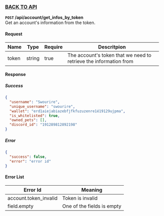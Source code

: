 ### [BACK TO API](../../API.md)

**``POST`` /api/account/get_infos_by_token**  
Get an account's information from the token.

#### Request
| Name  | Type   | Require | Descritpion                                                       |
| ----- | ------ | ------- | ----------------------------------------------------------------- |
| token | string | true    | The account's token that we need to retrieve the information from |

#### Response
##### Success
```json
{
  "username": "Swourire",
  "unique_username": "swourire",
  "wallet": "erd1aiejabiazebfjfkfuzuzenre1é19129ujpma",
  "is_whitelisted": true,
  "owned_pets": [],
  "discord_id": "191289812892198"
}
```

##### Error
```json
{
  "success": false,
  "error": "error id"
}
```

#### Error List
| Error Id              | Meaning                                    |
| --------------------- | ------------------------------------------ |
| account.token_invalid | Token is invalid                           |
| field.empty           | One of the fields is empty                 |